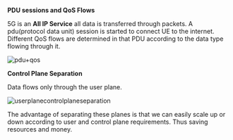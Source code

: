 **PDU sessions and QoS Flows**

5G is an **All IP Service**  all data is transferred through packets. A pdu(protocol data unit) session is started to connect UE to the internet. Different QoS flows are determined in that PDU according to the data type 
flowing through it.

![pdu+qos](https://github.com/user-attachments/assets/5b84b55d-c1fc-4d67-baa0-ef2264550bf5)

**Control Plane Separation**

Data flows only through the user plane.  

![userplanecontrolplaneseparation](https://github.com/user-attachments/assets/d35a3470-1507-4340-99ad-17e2c5a319d1)

The advantage of separating these planes is that we can easily scale up or down according to user and control plane requirements. Thus saving resources and money.
